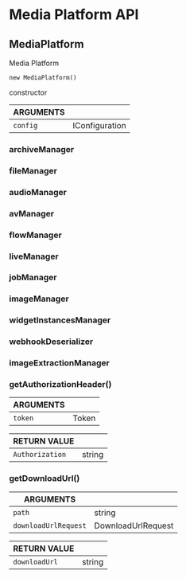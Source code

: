 <!-- Generated automatically. Update this documentation by updating the source code. -->

# Media Platform API

## MediaPlatform

Media Platform

`new MediaPlatform()`

constructor

<div class="method-list">
  <table>
    <thead>
      <tr>
        <th class="title">ARGUMENTS</th>
        <th></th>
      </tr>
    </thead>
    <tbody>
      <tr>
        <td class="param">
          <code>config</code>
        </td>
        <td>
            <div class="type">IConfiguration</div>
        </td>
      </tr>
    </tbody>
  </table>
</div>

### archiveManager

### fileManager

### audioManager

### avManager

### flowManager

### liveManager

### jobManager

### imageManager

### widgetInstancesManager

### webhookDeserializer

### imageExtractionManager

### getAuthorizationHeader()

<div class="method-list">
  <table>
    <thead>
      <tr>
        <th class="title">ARGUMENTS</th>
        <th></th>
      </tr>
    </thead>
    <tbody>
      <tr>
        <td class="param">
          <code>token</code>
        </td>
        <td>
            <div class="type">Token</div>
        </td>
      </tr>
    </tbody>
  </table>
</div>

<div class="method-list">
  <table>
    <thead>
      <tr>
        <th class="title">RETURN VALUE</th>
        <th></th>
      </tr>
    </thead>
    <tbody>
      <tr>
        <td class="param">
          <code>Authorization</code>
        </td>
        <td>
            <div class="type">string</div>
        </td>
      </tr>
    </tbody>
  </table>
</div>

### getDownloadUrl()

<div class="method-list">
  <table>
    <thead>
      <tr>
        <th class="title">ARGUMENTS</th>
        <th></th>
      </tr>
    </thead>
    <tbody>
      <tr>
        <td class="param">
          <code>path</code>
        </td>
        <td>
            <div class="type">string</div>
        </td>
      </tr>
      <tr>
        <td class="param">
          <code>downloadUrlRequest</code>
        </td>
        <td>
            <div class="type">DownloadUrlRequest</div>
        </td>
      </tr>
    </tbody>
  </table>
</div>

<div class="method-list">
  <table>
    <thead>
      <tr>
        <th class="title">RETURN VALUE</th>
        <th></th>
      </tr>
    </thead>
    <tbody>
      <tr>
        <td class="param">
          <code>downloadUrl</code>
        </td>
        <td>
            <div class="type">string</div>
        </td>
      </tr>
    </tbody>
  </table>
</div>
